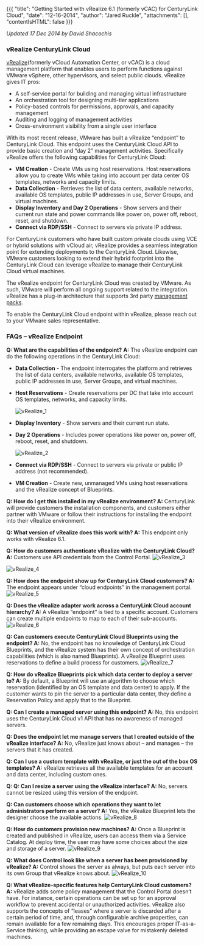 {{{
  "title": "Getting Started with vRealize 6.1 (formerly vCAC) for CenturyLink Cloud",
  "date": "12-16-2014",
  "author": "Jared Ruckle",
  "attachments": [],
  "contentIsHTML": false
}}}

*Updated 17 Dec 2014 by David Shacochis*

### vRealize CenturyLink Cloud

[vRealize](http://www.vmware.com/products/vrealize-suite/)(formerly vCloud Automation Center, or vCAC) is a cloud management platform that enables users to perform functions against VMware vSphere, other hypervisors, and select public clouds. vRealize gives IT pros:
* A self-service portal for building and managing virtual infrastructure
* An orchestration tool for designing multi-tier applications
* Policy-based controls for permissions, approvals, and capacity management
* Auditing and logging of management activities
* Cross-environment visibility from a single user interface

With its most recent release, VMware has built a vRealize “endpoint” to CenturyLink Cloud. This endpoint uses the CenturyLink Cloud API to provide basic creation and “day 2” management activities. Specifically vRealize offers the following capabilities for CenturyLink Cloud:
* **VM Creation** - Create VMs using host reservations. Host reservations allow you to create VMs while taking into account per data center OS templates, networks and capacity limits.
* **Data Collection** - Retrieves the list of data centers, available networks, available OS templates, public IP addresses in use, Server Groups, and virtual machines.
* **Display Inventory and Day 2 Operations** - Show servers and their current run state and power commands like power on, power off, reboot, reset, and shutdown.
* **Connect via RDP/SSH** - Connect to servers via private IP address.

For CenturyLink customers who have built custom private clouds using VCE or hybrid solutions with vCloud air, vRealize provides a seamless integration point for extending deployments to the CenturyLink Cloud. Likewise, VMware customers looking to extend their hybrid footprint into the CenturyLink Cloud can leverage vRealize to manage their CenturyLink Cloud virtual machines.

The vRealize endpoint for CenturyLink Cloud was created by VMware. As such, VMware will perform all ongoing support related to the integration. vRealize has a plug-in architecture that supports 3rd party [management packs](http://www.vmware.com/files/pdf/vrealize/vmware-vrealize-operations-management-packs-wp-en.pdf).

To enable the CenturyLink Cloud endpoint within vRealize, please reach out to your VMware sales representative.

### FAQs – vRealize Endpoint
**Q: What are the capabilities of the endpoint?**
**A:** The vRealize endpoint can do the following operations in the CenturyLink Cloud:
* **Data Collection** - The endpoint interrogates the platform and retrieves the list of data centers, available networks, available OS templates, public IP addresses in use, Server Groups, and virtual machines.
* **Host Reservations** - Create reservations per DC that take into account OS templates, networks, and capacity limits.

  ![vRealize_1](../../images/vRealize_1.png)

* **Display Inventory** - Show servers and their current run state.
* **Day 2 Operations** - Includes power operations like power on, power off, reboot, reset, and shutdown.

  ![vRealize_2](../../images/vRealize_2.png)

* **Connect via RDP/SSH** - Connect to servers via private or public IP address (not recommended).
* **VM Creation** - Create new, unmanaged VMs using host reservations and the vRealize concept of Blueprints.

**Q: How do I get this installed in my vRealize environment?
A:** CenturyLink will provide customers the installation components, and customers either partner with VMware or follow their instructions for installing the endpoint into their vRealize environment.

**Q: What version of vRealize does this work with?
A:** This endpoint only works with vRealize 6.1.

**Q: How do customers authenticate vRealize with the CenturyLink Cloud?
A:** Customers use API credentials from the Control Portal.
![vRealize_3](../../images/vRealize_3.png)

![vRealize_4](../../images/vRealize_4.png)

**Q: How does the endpoint show up for CenturyLink Cloud customers?
A:** The endpoint appears under “cloud endpoints” in the management portal.
![vRealize_5](../../images/vRealize_5.png)

**Q: Does the vRealize adapter work across a CenturyLink Cloud account hierarchy?
A:** A vRealize “endpoint” is tied to a specific account. Customers can create multiple endpoints to map to each of their sub-accounts.
![vRealize_6](../../images/vRealize_6.png)

**Q: Can customers execute CenturyLink Cloud Blueprints using the endpoint?
A:** No, the endpoint has no knowledge of CenturyLink Cloud Blueprints, and the vRealize system has their own concept of orchestration capabilities (which is also named Blueprints). A vRealize Blueprint uses reservations to define a build process for customers.
![vRealize_7](../../images/vRealize_7.png)

**Q: How do vRealize Blueprints pick which data center to deploy a server to?
A:** By default, a Blueprint will use an algorithm to choose which reservation (identified by an OS template and data center) to apply. If the customer wants to pin the server to a particular data center, they define a Reservation Policy and apply that to the Blueprint.

**Q: Can I create a managed server using this endpoint?
A:** No, this endpoint uses the CenturyLink Cloud v1 API that has no awareness of managed servers.

**Q: Does the endpoint let me manage servers that I created outside of the vRealize interface?
A:** No, vRealize just knows about – and manages – the servers that it has created.

**Q: Can I use a custom template with vRealize, or just the out of the box OS templates?
A:** vRealize retrieves all the available templates for an account and data center, including custom ones.

**Q: Q: Can I resize a server using the vRealize interface?
A:** No, servers cannot be resized using this version of the endpoint.

**Q: Can customers choose which operations they want to let administrators perform on a server?
A:** Yes, the vRealize Blueprint lets the designer choose the available actions.
![vRealize_8](../../images/vRealize_8.png)

**Q: How do customers provision new machines?
A:** Once a Blueprint is created and published in vRealize, users can access them via a Service Catalog. At deploy time, the user may have some choices about the size and storage of a server.
![vRealize_9](../../images/vRealize_9.png)

**Q: What does Control look like when a server has been provisioned by vRealize?
A:** Control shows the server as always, but puts each server into its own Group that vRealize knows about.
![vRealize_10](../../images/vRealize_10.png)

**Q: What vRealize-specific features help CenturyLink Cloud customers?
A:** vRealize adds some policy management that the Control Portal doesn’t have. For instance, certain operations can be set up for an approval workflow to prevent accidental or unauthorized activities. vRealize also supports the concepts of “leases” where a server is discarded after a certain period of time, and, through configurable archive properties, can remain available for a few remaining days. This encourages proper IT-as-a-Service thinking, while providing an escape valve for mistakenly deleted machines.
